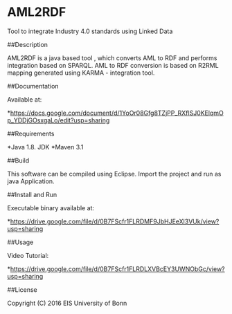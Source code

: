 # AML2RDF
Tool to integrate Industry 4.0 standards using Linked Data

##Description

AML2RDF is a java based tool , which converts AML to RDF and performs integration based on SPARQL. AML to RDF conversion is based on
R2RML mapping generated using KARMA - integration tool.

##Documentation

Available at:

*https://docs.google.com/document/d/1YoOr08Gfg8TZjPP_RXflSJ0KElqmOp_YDDjGOsxgaLo/edit?usp=sharing

##Requirements

*Java 1.8. JDK
*Maven 3.1

##Build

This software can be compiled using Eclipse. Import the project and run as java Application.


##Install and Run

Executable binary available at:

*https://drive.google.com/file/d/0B7FScfr1FLRDMF9JbHJEeXl3VUk/view?usp=sharing

##Usage

Video Tutorial: 

*https://drive.google.com/file/d/0B7FScfr1FLRDLXVBcEY3UWNObGc/view?usp=sharing


##License

Copyright (C) 2016 EIS University of Bonn
